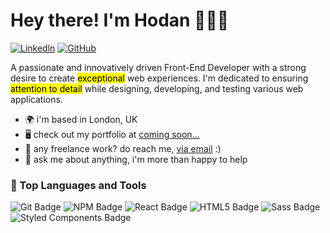 Hey there! I'm Hodan 👩🏽‍💻
=====================================================================================================================================
[![Linkedln](https://img.shields.io/badge/LinkedIn-0077B5?style=flat-square&logo=linkedin&logoColor=white)](https://www.linkedin.com/in/hodanmoh/)
[![GitHub](https://img.shields.io/github/followers/hodanmohamed?label=follow&style=social)](https://github.com/hodanmohamed)

A passionate and innovatively driven Front-End Developer with a strong desire to create <mark>exceptional</mark> web experiences. I'm dedicated to ensuring <mark>attention to detail</mark> while designing, developing, and testing various web applications.

- 🌍 i'm based in London, UK
- 🖥️ check out my portfolio at [coming soon...](http://github.com/hodanmohamed)
- 💌 any freelance work? do reach me, [via email](mailto:hodandev@gmail.com) :)
- 💬 ask me about anything, i'm more than happy to help


### 🚀 Top Languages and Tools
![Git Badge](https://img.shields.io/badge/-Git-F05032?style=flat-square&logo=git&logoColor=white)
![NPM Badge](https://img.shields.io/badge/-NPM-CB3837?style=flat-square&logo=npm&logoColor=white)
![React Badge](https://img.shields.io/badge/-React-45b8d8?style=flat-square&logo=react&logoColor=white)
![HTML5 Badge](https://img.shields.io/badge/-HTML5-E34F26?style=flat-square&logo=html5&logoColor=white)
![Sass Badge](https://img.shields.io/badge/-Sass-CC6699?style=flat-square&logo=sass&logoColor=white)
![Styled Components Badge](https://img.shields.io/badge/-Styled_Components-db7092?style=flat-square&logo=styled-components&logoColor=white)
